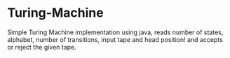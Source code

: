 # Turing-Machine
Simple Turing Machine implementation using java, reads number of states, alphabet, number of transitions, input tape and head position! and accepts or reject the given tape.
